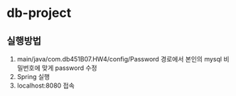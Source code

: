 # db-project
## 실행방법
1. main/java/com.db451B07.HW4/config/Password 경로에서 본인의 mysql 비밀번호에 맞게 password 수정
2. Spring 실행
3. localhost:8080 접속
